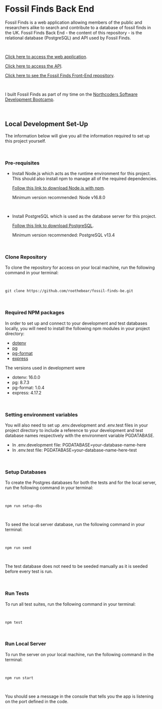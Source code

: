 # Fossil Finds Back End

Fossil Finds is a web application allowing members of the public and researchers alike to search and contribute to a database of fossil finds in the UK. Fossil Finds Back End - the content of this repository - is the relational database (PostgreSQL) and API used by Fossil Finds.

<br />

[Click here to access the web application](https://fossil-finds.netlify.app/).

[Click here to access the API](https://fossil-finds.herokuapp.com/api).

[Click here to see the Fossil Finds Front-End repository](https://github.com/Roothebear/fossil-finds-fe).

<br />

I built Fossil Finds as part of my time on the [Northcoders Software Development Bootcamp](https://northcoders.com/).

<br />


## Local Development Set-Up

The information below will give you all the information required to set up this project yourself.

<br />

### Pre-requisites

- Install Node.js which acts as the runtime environment for this project. This should also install npm to manage all of the
required dependencies.

   [Follow this link to download Node.js with npm](https://nodejs.org/en/download/current/).

   Minimum version recommended: Node v16.8.0

<br />

- Install PostgreSQL which is used as the database server for this project.

   [Follow this link to download PostgreSQL](https://www.postgresql.org/download/).

   Minimum version recommended: PostgreSQL v13.4

<br />

### Clone Repository
To clone the repository for access on your local machine, run the following command in your terminal:

<br />

`git clone https://github.com/roothebear/fossil-finds-be.git`

<br />

### Required NPM packages

In order to set up and connect to your development and test databases locally, you will need to install the following npm modules in your project directory:

- [dotenv](https://www.npmjs.com/package/dotenv)
- [pg](https://www.npmjs.com/package/pg)
- [pg-format](https://www.npmjs.com/package/pg-format)
- [express](https://www.npmjs.com/package/express)
  
The versions used in development were 

- dotenv: 16.0.0
- pg: 8.7.3
- pg-format: 1.0.4
- express: 4.17.2

<br />

### Setting environment variables

You will also need to set up .env.development and .env.test files in your project directory to include a reference to your development and test database names respectively with the environment variable PGDATABASE.

- In .env.development file: PGDATABASE=your-database-name-here
- In .env.test file: PGDATABASE=your-database-name-here-test

<br />

### Setup Databases

To create the Postgres databases for both the tests and for the local server, run the following command in your terminal:

<br />

`npm run setup-dbs`

<br />

To seed the local server database, run the following command in your terminal:

<br />

`npm run seed`

<br />

The test database does not need to be seeded manually as it is seeded before every test is run.

<br />

### Run Tests
To run all test suites, run the following command in your terminal:

<br />

`npm test`

<br />

### Run Local Server
To run the server on your local machine, run the following command in the terminal:

<br />

`npm run start`

<br />

You should see a message in the console that tells you the app is listening on the port defined in the code.